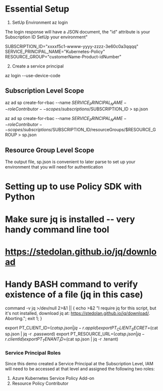 # Essential Setup

1. SetUp Environment
az login

The login response will have a JSON document, the "id" attribute is your Subscription ID
SetUp your environment"

SUBSCRIPTION_ID="xxxxf5c1-wwww-yyyy-zzzz-3e60c0a3qqqq"
SERVICE_PRINCIPAL_NAME="Kubernetes-Policy"
RESOURCE_GROUP="customerName-Product-idNumber"

2. Create a service principal

az login --use-device-code

## Subscription Level Scope
az ad sp create-for-rbac --name $SERVICE_PRINCIPAL_NAME --role Contributor --scopes /subscriptions/$SUBSCRIPTION_ID  > sp.json

az ad sp create-for-rbac --name $SERVICE_PRINCIPAL_NAME --role Contributor --scopes /subscriptions/$SUBSCRIPTION_ID/resourceGroups/$RESOURCE_GROUP  > sp.json

## Resource Group Level Scope

The output file, sp.json is convenient to later parse to set up your environment that you will need for authentication

# Setting up to use Policy SDK with Python

# Make sure jq is installed -- very handy command line tool
# https://stedolan.github.io/jq/download

# Handy BASH command to verify existence of a file (jq in this case)
command -v jq >/dev/null 2>&1 || { echo >&2 "I require jq for this script, but it's not installed, download jq at: https://stedolan.github.io/jq/download/.  Aborting."; exit 1; }


export PT_CLIENT_ID=$(cat sp.json | jq -r .appId)
export PT_CLIENT_SECRET=$(cat sp.json | jq -r .password)
export PT_RESOURCE_URL=$(cat sp.json | jq -r .clientId)
export PT_TENANT_ID=$(cat sp.json | jq -r .tenant)

### Service Principal Roles

Since this demo created a Service Principal at the Subscription Level, IAM will need to be accessed at that level and assigned the following two roles:
  1. Azure Kubernetes Service Policy Add-on
  2. Resource Policy Contributor













